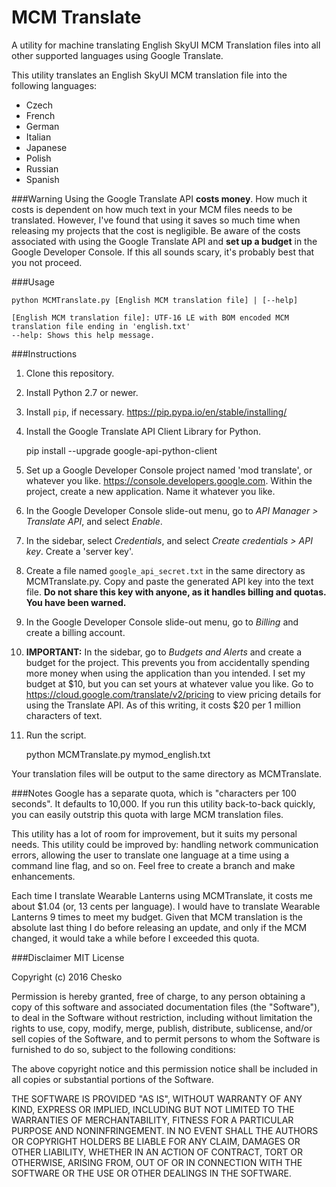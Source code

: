 # MCM Translate
A utility for machine translating English SkyUI MCM Translation files into all other supported languages using Google Translate.

This utility translates an English SkyUI MCM translation file into the following languages:
* Czech
* French
* German
* Italian
* Japanese
* Polish
* Russian
* Spanish

###Warning
Using the Google Translate API **costs money**. How much it costs is dependent on how much text in your MCM files needs to be translated. However, I've found that using it saves so much time when releasing my projects that the cost is negligible. Be aware of the costs associated with using the Google Translate API and **set up a budget** in the Google Developer Console. If this all sounds scary, it's probably best that you not proceed.

###Usage

    python MCMTranslate.py [English MCM translation file] | [--help]

    [English MCM translation file]: UTF-16 LE with BOM encoded MCM translation file ending in 'english.txt'
    --help: Shows this help message.

###Instructions
1. Clone this repository.
2. Install Python 2.7 or newer.
3. Install `pip`, if necessary. https://pip.pypa.io/en/stable/installing/
4. Install the Google Translate API Client Library for Python.    

    pip install --upgrade google-api-python-client

5. Set up a Google Developer Console project named 'mod translate', or whatever you like. https://console.developers.google.com. Within the project, create a new application. Name it whatever you like.
6. In the Google Developer Console slide-out menu, go to *API Manager > Translate API*, and select *Enable*.
7. In the sidebar, select *Credentials*, and select *Create credentials > API key*. Create a 'server key'.
8. Create a file named `google_api_secret.txt` in the same directory as MCMTranslate.py. Copy and paste the generated API key into the text file. **Do not share this key with anyone, as it handles billing and quotas. You have been warned.**
9. In the Google Developer Console slide-out menu, go to *Billing* and create a billing account.
10. **IMPORTANT:** In the sidebar, go to *Budgets and Alerts* and create a budget for the project. This prevents you from accidentally spending more money when using the application than you intended. I set my budget at $10, but you can set yours at whatever value you like. Go to https://cloud.google.com/translate/v2/pricing to view pricing details for using the Translate API. As of this writing, it costs $20 per 1 million characters of text.
11. Run the script.  

    python MCMTranslate.py mymod_english.txt

Your translation files will be output to the same directory as MCMTranslate.

###Notes
Google has a separate quota, which is "characters per 100 seconds". It defaults to 10,000. If you run this utility back-to-back quickly, you can easily outstrip this quota with large MCM translation files.

This utility has a lot of room for improvement, but it suits my personal needs. This utility could be improved by: handling network communication errors, allowing the user to translate one language at a time using a command line flag, and so on. Feel free to create a branch and make enhancements.

Each time I translate Wearable Lanterns using MCMTranslate, it costs me about $1.04 (or, 13 cents per language). I would have to translate Wearable Lanterns 9 times to meet my budget. Given that MCM translation is the absolute last thing I do before releasing an update, and only if the MCM changed, it would take a while before I exceeded this quota.

###Disclaimer
MIT License

Copyright (c) 2016 Chesko

Permission is hereby granted, free of charge, to any person obtaining a copy
of this software and associated documentation files (the "Software"), to deal
in the Software without restriction, including without limitation the rights
to use, copy, modify, merge, publish, distribute, sublicense, and/or sell
copies of the Software, and to permit persons to whom the Software is
furnished to do so, subject to the following conditions:

The above copyright notice and this permission notice shall be included in all
copies or substantial portions of the Software.

THE SOFTWARE IS PROVIDED "AS IS", WITHOUT WARRANTY OF ANY KIND, EXPRESS OR
IMPLIED, INCLUDING BUT NOT LIMITED TO THE WARRANTIES OF MERCHANTABILITY,
FITNESS FOR A PARTICULAR PURPOSE AND NONINFRINGEMENT. IN NO EVENT SHALL THE
AUTHORS OR COPYRIGHT HOLDERS BE LIABLE FOR ANY CLAIM, DAMAGES OR OTHER
LIABILITY, WHETHER IN AN ACTION OF CONTRACT, TORT OR OTHERWISE, ARISING FROM,
OUT OF OR IN CONNECTION WITH THE SOFTWARE OR THE USE OR OTHER DEALINGS IN THE
SOFTWARE.